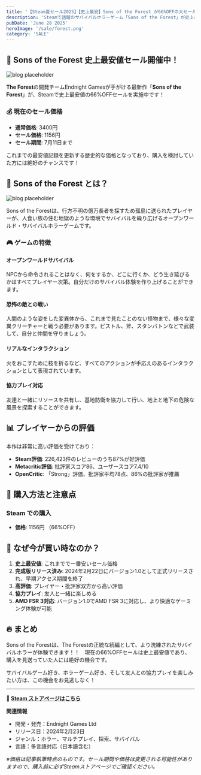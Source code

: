 ```yaml
---
title: '【Steam夏セール2025】【史上最安】Sons of the Forest が66%OFFの大セール中！今が買い時のサバイバルホラーゲーム'
description: 'Steamで話題のサバイバルホラーゲーム「Sons of the Forest」が史上最安値の66%OFFセール実施中！The Forestの続編として注目を集める本作の魅力と現在のセール情報を詳しく解説します。'
pubDate: 'June 28 2025'
heroImage: '/sale/forest.png'
category: 'SALE'
---
```


## 🎯 Sons of the Forest 史上最安値セール開催中！

![blog placeholder](/sale/forest2.png)

**The Forest**の開発チームEndnight Gamesが手がける最新作「**Sons of the Forest**」が、Steamで史上最安値の66%OFFセールを実施中です！

### 💰 現在のセール価格

- **通常価格**: 3400円
- **セール価格**: 1156円
- **セール期間**: 7月11日まで

これまでの最安値記録を更新する歴史的な価格となっており、購入を検討していた方には絶好のチャンスです！

## 🌲 Sons of the Forest とは？

![blog placeholder](/sale/forest3.png)

Sons of the Forestは、行方不明の億万長者を探すため孤島に送られたプレイヤーが、人食い族の住む地獄のような環境でサバイバルを繰り広げるオープンワールド・サバイバルホラーゲームです。

### 🎮 ゲームの特徴

#### オープンワールドサバイバル
NPCから命令されることはなく、何をするか、どこに行くか、どう生き延びるかはすべてプレイヤー次第。自分だけのサバイバル体験を作り上げることができます。

#### 恐怖の敵との戦い
人間のような姿をした変異体から、これまで見たことのない怪物まで、様々な変異クリーチャーと戦う必要があります。ピストル、斧、スタンバトンなどで武装して、自分と仲間を守りましょう。

#### リアルなインタラクション
火をおこすために枝を折るなど、すべてのアクションが手応えのあるインタラクションとして表現されています。

#### 協力プレイ対応
友達と一緒にリソースを共有し、基地防衛を協力して行い、地上と地下の危険な風景を探索することができます。

## 📊 プレイヤーからの評価

本作は非常に高い評価を受けており：

- **Steam評価**: 226,423件のレビューのうち87%が好評価
- **Metacritic評価**: 批評家スコア86、ユーザースコア7.4/10
- **OpenCritic**: 「Strong」評価、批評家平均78点、86%の批評家が推薦


## 🛒 購入方法と注意点

### Steam での購入
- **価格**: 1156円 （66%OFF）



## 🎊 なぜ今が買い時なのか？

1. **史上最安値**: これまでで一番安いセール価格
2. **完成版リリース済み**: 2024年2月22日にバージョン1.0として正式リリースされ、早期アクセス期間を終了
3. **高評価**: プレイヤー・批評家双方から高い評価
4. **協力プレイ**: 友人と一緒に楽しめる
5. **AMD FSR 3対応**: バージョン1.0でAMD FSR 3に対応し、より快適なゲーミング体験が可能

## 🔥 まとめ

Sons of the Forestは、The Forestの正統な続編として、より洗練されたサバイバルホラーが体験できます！！　現在の66%OFFセールは史上最安値であり、購入を見送っていた人には絶好の機会です。

サバイバルゲーム好き、ホラーゲーム好き、そして友人との協力プレイを楽しみたい方は、この機会をお見逃しなく！

---

**🛒 [Steam ストアページはこちら](https://store.steampowered.com/app/1326470/Sons_Of_The_Forest/)**

**関連情報**
- 開発・発売：Endnight Games Ltd
- リリース日：2024年2月23日
- ジャンル：ホラー、マルチプレイ、探索、サバイバル
- 言語：多言語対応（日本語含む）

*※価格は記事執筆時点のものです。セール期間や価格は変更される可能性がありますので、購入前に必ずSteamストアページでご確認ください。*
